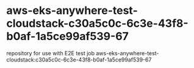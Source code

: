# aws-eks-anywhere-test-cloudstack-c30a5c0c-6c3e-43f8-b0af-1a5ce99af539-67
repository for use with E2E test job aws-eks-anywhere-test-cloudstack:c30a5c0c-6c3e-43f8-b0af-1a5ce99af539-67
